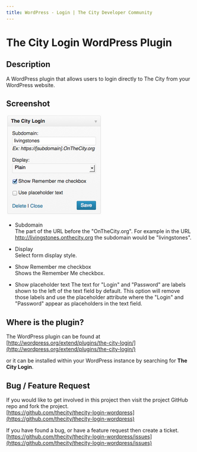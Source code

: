 ```yaml
---
title: WordPress - Login | The City Developer Community
---
```


# The City Login WordPress Plugin


## Description

A WordPress plugin that allows users to login directly to The City from your WordPress website.



## Screenshot

![Screenshot](/images/wordpress-login/widget.png) 

* Subdomain  
The part of the URL before the "OnTheCity.org".  For example in the URL http://livingstones.onthecity.org the subdomain would be "livingstones".

* Display  
Select form display style.

* Show Remember me checkbox    
Shows the Remember Me checkbox.

* Show placeholder text
The text for "Login" and "Password" are labels shown to the left of the text field by default.  This option will remove those labels and use
the placeholder attribute where the "Login" and "Password" appear as placeholders in the text field.


## Where is the plugin?

The WordPress plugin can be found at  
[http://wordpress.org/extend/plugins/the-city-login/](http://wordpress.org/extend/plugins/the-city-login/) 

or it can be installed within your WordPress instance by searching for **The City Login**.



## Bug / Feature Request

If you would like to get involved in this project then visit the project GitHub repo and fork the project.  
[https://github.com/thecity/thecity-login-wordpress](https://github.com/thecity/thecity-login-wordpress) 


If you have found a bug, or have a feature request then create a ticket.  
[https://github.com/thecity/thecity-login-wordpress/issues](https://github.com/thecity/thecity-login-wordpress/issues)
